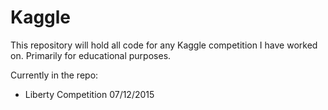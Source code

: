 # Kaggle


This repository will hold all code for any Kaggle competition I have worked on. Primarily for educational purposes.

Currently in the repo:
- Liberty Competition 07/12/2015
